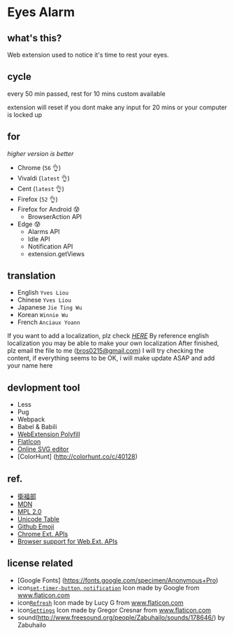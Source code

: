 # Eyes Alarm
## what's this?

Web extension used to notice it's time to rest your eyes.

## cycle

every 50 min passed, rest for 10 mins
custom available

extension will reset if you dont make any input for 20 mins
or your computer is locked up

## for
*higher version is better*
- Chrome (`56` :ok_hand:) 
- Vivaldi (`latest` :ok_hand:)
- Cent (`latest` :ok_hand:)
- Firefox (`52` :ok_hand:)
- Firefox for Android :cold_sweat:
  * BrowserAction API
- Edge :cold_sweat:
  * Alarms API
  * Idle API
  * Notification API
  * extension.getViews

## translation

- English `Yves Liou`
- Chinese `Yves Liou`
- Japanese `Jie Ting Wu`
- Korean `Winnie Wu`
- French `Anciaux Yoann`

If you want to add a localization, plz check [*HERE*](https://github.com/bros0215/eyes-alarm/tree/master/addon/_locales)
By reference english localization you may be able to make your own localization
After finished, plz email the file to me (bros0215@gmail.com)
I will try checking the content,
if everything seems to be OK, i will make update ASAP and add your name here

## devlopment tool
- Less
- Pug
- Webpack
- Babel & Babili
- [WebExtension Polyfill](https://github.com/mozilla/webextension-polyfill)
- [FlatIcon](http://www.flaticon.com/)
- [Online SVG editor](https://github.com/SVG-Edit/svgedit)
- [ColorHunt] (http://colorhunt.co/c/40128)

## ref.

- [衛福部](http://tinyurl.com/jxhgxt6)
- [MDN](https://developer.mozilla.org/zh-TW/)
- [MPL 2.0](https://www.openfoundry.org/tw/legal-column-list/8681-the-brief-comparison-of-mpl-11-and-mpl-20)
- [Unicode Table](https://unicode-table.com/en/)
- [Github Emoji](https://gist.github.com/rxaviers/7360908)
- [Chrome Ext. APIs](https://developer.chrome.com/extensions/api_index)
- [Browser support for Web.Ext. APIs](https://developer.mozilla.org/en-US/Add-ons/WebExtensions/Browser_support_for_JavaScript_APIs)

## license related

- [Google Fonts] (https://fonts.google.com/specimen/Anonymous+Pro)
- icon[`set-timer-button`, `notification`](http://www.flaticon.com/free-icon/set-timer-button_61017) Icon made by Google from www.flaticon.com 
- icon[`Refresh`](http://www.flaticon.com/free-icon/refresh_118799) Icon made by Lucy G from www.flaticon.com 
- icon[`Settings`](http://www.flaticon.com/free-icon/settings_126472) Icon made by Gregor Cresnar from www.flaticon.com
- sound(http://www.freesound.org/people/Zabuhailo/sounds/178646/) by Zabuhailo